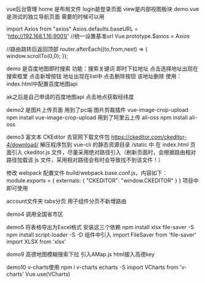 vue后台管理
home 是布局文件
login是登录页面
view是内部视图板块
demo.vue是测试的独立导航页面 需要的时候可以用


import Axios from "axios"
Axios.defaults.baseURL = 'http://192.168.1.16:9001/'  //统一设置基准url
Vue.prototype.$axios = Axios

//路由跳转后返回顶部
router.afterEach((to,from,next) => {
  window.scrollTo(0,0);
});

demo 是百度地图即时搜索
功能：搜索关键词 即时下拉地址 点击选择地址出现在搜索框里 点击新增按钮 地址出现在list中  点击删除按钮 该地址删除
使用：index.html中配置百度地图api
<!-- <script type="text/javascript" src="http://api.map.baidu.com/api?v=2.0&ak=fHrNQj6DHTjZtfTvfqbsuvTzKc5V9SBl"></script> -->
ak之后是自己申请的百度地图api
点击地点获取经纬度


demo2 是图片上传页面
用到了pc端 图片剪裁插件 vue-image-crop-upload
npm install vue-image-crop-upload
用到了阿里云上传 ali-oss
npm install ali-oss


demo3  富文本
CKEditor 去官网下载文件包 https://ckeditor.com/ckeditor-4/download/
解压程序包到 vue-cli 的静态资源目录 /static 中
在 index.html 页面引入 ckeditor.js 文件，尽量采用绝对路径引入（刷新页面时，会根据路由相对路径加载该 js 文件，采用相对路径会有时会导致找不到该文件！）
<!-- <script src="/static/ckeditor/ckeditor.js" type="text/javascript"></script> -->
修改 webpack 配置文件 build/webpack.base.conf.js，内容如下：
module.exports = {
  externals: {
    "CKEDITOR": "window.CKEDITOR"
  }
}
项目中即可使用


account文件夹 tabs分页 用子组件分页不新增路由

demo4 调用全国省市区

demo5 将表格导出为Excel格式
安装这三个依赖
npm install xlsx file-saver -S
npm install script-loader -S -D
组件中引入
import FileSaver from 'file-saver'
import XLSX from 'xlsx'


domo9  高德地图模糊搜索下拉
引入AMap.js html接入高德key

demo10  v-charts使用
npm i v-charts echarts -S
import VCharts from 'v-charts'
Vue.use(VCharts)
